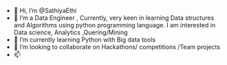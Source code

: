 - 👋 Hi, I’m @SathiyaEthi
- 👀 I’m a Data Engineer , Currently, very keen in learning Data structures and Algorithms using python programming language. I am interested in Data science, Analytics ,Quering/Mining
- 🌱 I’m currently learning Python with Big data tools
- 💞️ I’m looking to collaborate on Hackathons/ competitions /Team projects
- 📫 

<!---
SathiyaEthi/SathiyaEthi is a ✨ special ✨ repository because its `README.md` (this file) appears on your GitHub profile.
You can click the Preview link to take a look at your changes.
--->
